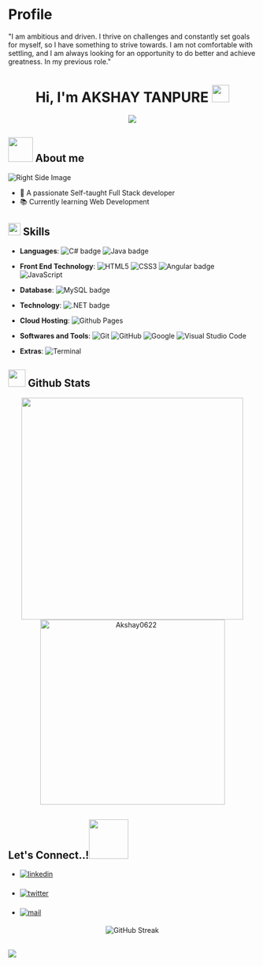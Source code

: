 # Profile
"I am ambitious and driven. I thrive on challenges and constantly set goals for myself, so I have something to strive towards. I am not comfortable with settling, and I am always looking for an opportunity to do better and achieve greatness. In my previous role."

<h1 align="center"><b>Hi, I'm AKSHAY TANPURE</b> <img src="https://media.giphy.com/media/hvRJCLFzcasrR4ia7z/giphy.gif" width="35"></h1>

<p align="center">
  <a href="https://github.com/DenverCoder1/readme-typing-svg"><img src="https://readme-typing-svg.herokuapp.com?font=Time+New+Roman&color=cyan&size=25&center=true&vCenter=true&width=600&height=100&lines=HELLO+GITHUB+COMMUNITY..&hearts;++;FULL-STACK+DEVELOPER,;Engineer,;CTF+Newbie,;Active+Learner/Researcher,;Love+to+learn+new+stuffs..<3"></a>
</p>

## <img src="https://github.com/Akshay0622/Akshay0622/raw/main/assets/mdImages/about_me.gif" width="50"> About me

![Right Side Image](https://github.com/Akshay0622/Akshay0622/raw/main/assets/mdImages/Right_Side.gif)
  
- 🚀 A passionate Self-taught Full Stack developer
- 📚 Currently learning Web Development

## <img src="https://media2.giphy.com/media/QssGEmpkyEOhBCb7e1/giphy.gif?cid=ecf05e47a0n3gi1bfqntqmob8g9aid1oyj2wr3ds3mg700bl&rid=giphy.gif" width="25"> Skills

<p align="center">

- **Languages**: 
  <img src="https://img.shields.io/badge/C%23-%232370ED.svg?style=for-the-badge&logo=c-sharp&logoColor=white" alt="C# badge">
  <img src="https://img.shields.io/badge/Java-%23ED8B00.svg?style=for-the-badge&logo=java&logoColor=white" alt="Java badge">

- **Front End Technology**:
  ![HTML5](https://img.shields.io/badge/HTML5-%23E34F26.svg?style=for-the-badge&logo=html5&logoColor=white)
  ![CSS3](https://img.shields.io/badge/CSS-%231572B6.svg?style=for-the-badge&logo=css3&logoColor=white)
  <img src="https://img.shields.io/badge/Angular-%23DD0031.svg?style=for-the-badge&logo=angular&logoColor=white" alt="Angular badge">
  ![JavaScript](https://img.shields.io/badge/JavaScript-%23F7DF1E.svg?style=for-the-badge&logo=javascript&logoColor=black)

- **Database**: 
  <img src="https://img.shields.io/badge/MySQL-%2300758F.svg?style=for-the-badge&logo=mysql&logoColor=white" alt="MySQL badge">
  
- **Technology**: 
  <img src="https://img.shields.io/badge/.NET-%23239120.svg?style=for-the-badge&logo=.net&logoColor=white" alt=".NET badge">

- **Cloud Hosting**: 
  ![Github Pages](https://img.shields.io/badge/GitHub%20Pages-%23327FC7.svg?style=for-the-badge&logo=github&logoColor=white)

- **Softwares and Tools**: 
  ![Git](https://img.shields.io/badge/git-%23F05033.svg?style=for-the-badge&logo=git&logoColor=white)
  ![GitHub](https://img.shields.io/badge/github-%23121011.svg?style=for-the-badge&logo=github&logoColor=white)
  ![Google](https://img.shields.io/badge/google-%234285F4.svg?style=for-the-badge&logo=google&logoColor=white)
  ![Visual Studio Code](https://img.shields.io/badge/Visual%20Studio%20Code-0078d7.svg?style=for-the-badge&logo=visual-studio-code&logoColor=white)
   
- **Extras**:
  ![Terminal](https://img.shields.io/badge/Terminal-%23054020?style=for-the-badge&logo=gnu-bash&logoColor=white)

</p>

## <img src="https://media.giphy.com/media/iY8CRBdQXODJSCERIr/giphy.gif" width="35"> Github Stats

<div align="center">

<a href="https://github.com/Akshay0622/">
  <img src="https://github-readme-stats.vercel.app/api?username=Akshay0622&include_all_commits=true&count_private=true&show_icons=true&line_height=20&title_color=7A7ADB&icon_color=2234AE&text_color=D3D3D3&bg_color=0,000000,130F40" width="450"/></a>
  <img src="https://github-readme-stats.vercel.app/api/top-langs?username=Akshay0622&show_icons=true&locale=en&layout=compact&line_height=20&title_color=7A7ADB&icon_color=2234AE&text_color=D3D3D3&bg_color=0,000000,130F40" width="375"  alt="Akshay0622"/>
</a>

</div>

## <b> Let's Connect..!</b><img src="https://github.com/Akshay0622/Akshay0622/raw/main/assets/mdImages/handshake.gif" width ="80">

<div align='left'>

<ul>
  <li>
    <a href="https://linkedin.com/in/akshay-tanpure-691b67246" target="_blank">
      <img src="https://img.shields.io/badge/linkedin%3A%20akshay--tanpure--691b67246%2300acee.svg?color=405DE6&style=for-the-badge&logo=linkedin&logoColor=white" alt="linkedin" style="margin-bottom: 5px;"/>
    </a>
  </li>
  <br>
  <li>
    <a href="https://twitter.com/Akshay0622" target="_blank">
      <img src="https://img.shields.io/badge/twitter%3A%20Akshay0622%2300acee.svg?color=1DA1F2&style=for-the-badge&logo=twitter&logoColor=white" alt="twitter" style="margin-bottom: 5px;"/>
    </a>
  </li>
  <br>
  <li>
    <a href="mailto:akshaytanpure226@gmail.com" target="_blank">
      <img src="https://img.shields.io/badge/gmail%3A%20akshaytanpure226%40gmail.com-%23EA4335.svg?style=for-the-badge&logo=gmail&logoColor=white" alt="mail" style="margin-bottom: 5px;" />
    </a>
  </li>
</ul>

</div>

<!-- GitHub Streak -->
<p align="center">
  <img src="https://github-readme-streak-stats.herokuapp.com/?user=Akshay0622&theme=dark" alt="GitHub Streak" />
</p>

<br>
<img src="https://user-images.githubusercontent.com/73097560/115834477-dbab4500-a447-11eb-908a-139a6edaec5c.gif">
<br>
